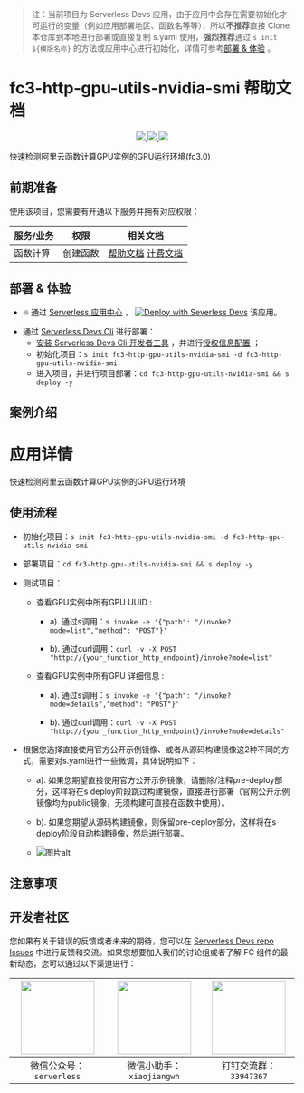 
> 注：当前项目为 Serverless Devs 应用，由于应用中会存在需要初始化才可运行的变量（例如应用部署地区、函数名等等），所以**不推荐**直接 Clone 本仓库到本地进行部署或直接复制 s.yaml 使用，**强烈推荐**通过 `s init ${模版名称}` 的方法或应用中心进行初始化，详情可参考[部署 & 体验](#部署--体验) 。

# fc3-http-gpu-utils-nvidia-smi 帮助文档
<p align="center" class="flex justify-center">
    <a href="https://www.serverless-devs.com" class="ml-1">
    <img src="http://editor.devsapp.cn/icon?package=fc3-http-gpu-utils-nvidia-smi&type=packageType">
  </a>
  <a href="http://www.devsapp.cn/details.html?name=fc3-http-gpu-utils-nvidia-smi" class="ml-1">
    <img src="http://editor.devsapp.cn/icon?package=fc3-http-gpu-utils-nvidia-smi&type=packageVersion">
  </a>
  <a href="http://www.devsapp.cn/details.html?name=fc3-http-gpu-utils-nvidia-smi" class="ml-1">
    <img src="http://editor.devsapp.cn/icon?package=fc3-http-gpu-utils-nvidia-smi&type=packageDownload">
  </a>
</p>

<description>

快速检测阿里云函数计算GPU实例的GPU运行环境(fc3.0)

</description>

<codeUrl>



</codeUrl>
<preview>



</preview>


## 前期准备

使用该项目，您需要有开通以下服务并拥有对应权限：

<service>



| 服务/业务 |  权限  | 相关文档 |
| --- |  --- | --- |
| 函数计算 |  创建函数 | [帮助文档](https://help.aliyun.com/product/2508973.html) [计费文档](https://help.aliyun.com/document_detail/2512928.html) |

</service>

<remark>



</remark>

<disclaimers>



</disclaimers>

## 部署 & 体验

<appcenter>
   
- :fire: 通过 [Serverless 应用中心](https://fcnext.console.aliyun.com/applications/create?template=fc3-http-gpu-utils-nvidia-smi) ，
  [![Deploy with Severless Devs](https://img.alicdn.com/imgextra/i1/O1CN01w5RFbX1v45s8TIXPz_!!6000000006118-55-tps-95-28.svg)](https://fcnext.console.aliyun.com/applications/create?template=fc3-http-gpu-utils-nvidia-smi) 该应用。
   
</appcenter>
<deploy>
    
- 通过 [Serverless Devs Cli](https://www.serverless-devs.com/serverless-devs/install) 进行部署：
  - [安装 Serverless Devs Cli 开发者工具](https://www.serverless-devs.com/serverless-devs/install) ，并进行[授权信息配置](https://docs.serverless-devs.com/fc/config) ；
  - 初始化项目：`s init fc3-http-gpu-utils-nvidia-smi -d fc3-http-gpu-utils-nvidia-smi`
  - 进入项目，并进行项目部署：`cd fc3-http-gpu-utils-nvidia-smi && s deploy -y`
   
</deploy>

## 案例介绍

<appdetail id="flushContent">

# 应用详情

快速检测阿里云函数计算GPU实例的GPU运行环境

</appdetail>

## 使用流程

<usedetail id="flushContent">

- 初始化项目：`s init fc3-http-gpu-utils-nvidia-smi -d fc3-http-gpu-utils-nvidia-smi`

- 部署项目：`cd fc3-http-gpu-utils-nvidia-smi && s deploy -y`

- 测试项目：

    - 查看GPU实例中所有GPU UUID :

        - a). 通过s调用：`s invoke -e '{"path": "/invoke?mode=list","method": "POST"}'`

        - b). 通过curl调用：`curl -v -X POST "http://{your_function_http_endpoint}/invoke?mode=list"`

    - 查看GPU实例中所有GPU 详细信息 :

        - a). 通过s调用：`s invoke -e '{"path": "/invoke?mode=details","method": "POST"}'`

        - b). 通过curl调用：`curl -v -X POST "http://{your_function_http_endpoint}/invoke?mode=details"`

- 根据您选择直接使用官方公开示例镜像、或者从源码构建镜像这2种不同的方式，需要对s.yaml进行一些微调，具体说明如下：

    - a). 如果您期望直接使用官方公开示例镜像，请删除/注释pre-deploy部分，这样将在s deploy阶段跳过构建镜像，直接进行部署（官网公开示例镜像均为public镜像，无须构建可直接在函数中使用）。

    - b). 如果您期望从源码构建镜像，则保留pre-deploy部分，这样将在s deploy阶段自动构建镜像，然后进行部署。
    - ![图片alt](https://github.com/devsapp/start-fc-gpu/blob/main/materials/s_yaml_config.png?raw=true)

</usedetail>

## 注意事项

<matters id="flushContent">
</matters>


<devgroup>


## 开发者社区

您如果有关于错误的反馈或者未来的期待，您可以在 [Serverless Devs repo Issues](https://github.com/serverless-devs/serverless-devs/issues) 中进行反馈和交流。如果您想要加入我们的讨论组或者了解 FC 组件的最新动态，您可以通过以下渠道进行：

<p align="center">  

| <img src="https://serverless-article-picture.oss-cn-hangzhou.aliyuncs.com/1635407298906_20211028074819117230.png" width="130px" > | <img src="https://serverless-article-picture.oss-cn-hangzhou.aliyuncs.com/1635407044136_20211028074404326599.png" width="130px" > | <img src="https://serverless-article-picture.oss-cn-hangzhou.aliyuncs.com/1635407252200_20211028074732517533.png" width="130px" > |
| --------------------------------------------------------------------------------------------------------------------------------- | --------------------------------------------------------------------------------------------------------------------------------- | --------------------------------------------------------------------------------------------------------------------------------- |
| <center>微信公众号：`serverless`</center>                                                                                         | <center>微信小助手：`xiaojiangwh`</center>                                                                                        | <center>钉钉交流群：`33947367`</center>                                                                                           |
</p>
</devgroup>
